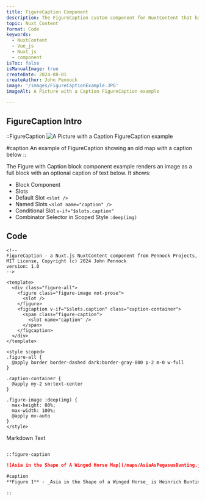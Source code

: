```yaml
---
title: FigureCaption Component
description: The FigureCaption custom component for NuxtContent that has two slots to take default content into a <figure></figure> element and a caption content into a <figcaption></figcaption> element like you would find in an article.
topic: Nuxt Content
format: Code
keywords:
  - NuxtContent
  - Vue_js
  - Nuxt_js
  - component
isToc: false
isManualImage: true
createDate: 2024-08-01
createAuthor: John Pennock
image: '/images/FigureCaptionExample.JPG'
imageAlt: A Picture with a Caption FigureCaption example

---
```


## FigureCaption Intro

::FigureCaption
![A Picture with a Caption FigureCaption example](/images/FigureCaptionExample.JPG)

#caption
An example of FigureCaption showing an old map with a caption below
::

The Figure with Caption block component example renders an image as a full block with an optional caption of text below.  It shows:
- Block Component
- Slots
- Default Slot `<slot />`
- Named Slots `<slot name="caption" />`
- Conditional Slot `v-if="$slots.caption"`
- Combinator Selector in Scoped Style `:deep(img)` 

## Code
```vue
<!--
FigureCaption - a Nuxt.js NuxtContent component from Pennock Projects, MIT License, Copyright (c) 2024 John Pennock
version: 1.0
-->

<template>
  <div class="figure-all">
    <figure class="figure-image not-prose">
      <slot />
    </figure>
    <figcaption v-if="$slots.caption" class="caption-container">
      <span class="figure-caption">
        <slot name="caption" />
      </span>
    </figcaption>
  </div>
</template>

<style scoped>
.figure-all {
  @apply border border-dashed dark:border-gray-800 p-2 m-0 w-full
}

.caption-container {
  @apply my-2 sm:text-center
}

.figure-image :deep(img) {
  max-height: 80%;
  max-width: 100%;
  @apply mx-auto
}
</style>
```

Markdown Text

```markdown

::figure-caption

![Asia in the Shape of A Winged Horse Map](/maps/AsiaAsPegasusBunting.jpg)

#caption
**Figure 1** - _Asia in the Shape of a Winged Horse_ is Heinrich Bunting's 16th century map of the continent of Asia shaped in the figure of Pegasus, the winged horse sprung from the decapitated body of Medusa, from Greek mythology

::

```

